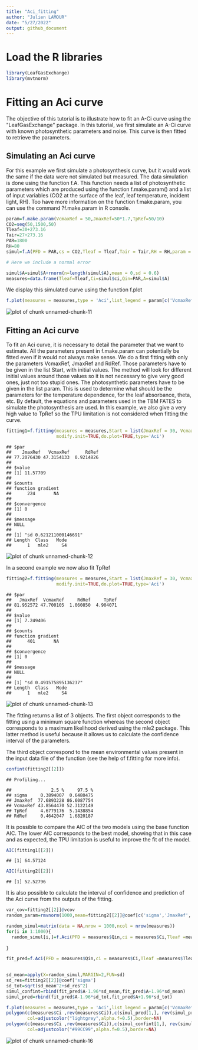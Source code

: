 ```yaml
---
title: "Aci_fitting"
author: "Julien LAMOUR"
date: "5/27/2022"
output: github_document
---
```




# Load the R libraries

```r
library(LeafGasExchange)
library(mvtnorm)
```

# Fitting an Aci curve

The objective of this tutorial is to illustrate how to fit an A-Ci curve using the "LeafGasExchange" package. In this tutorial, 
we first simulate an A-Ci curve with known photosynthetic parameters and noise. This curve is then fitted to retrieve the parameters.


## Simulating an Aci curve

For this example we first simulate a photosynthesis curve, but it would work the same if the data were not simulated but measured. The data simulation is 
done using the function f.A. This function needs a list of photosynthetic parameters which are produced using the function f.make.param() and a list of 
input variables (CO2 at the surface of the leaf, leaf temperature, incident light, RH). Too have more information on the function f.make.param, you can 
use the command ?f.make.param in R console.



```r
param=f.make.param(VcmaxRef = 50,JmaxRef=50*1.7,TpRef=50/10)
CO2=seq(50,1500,50)
Tleaf=30+273.16
Tair=27+273.16
PAR=1800
RH=80
simul=f.A(PFD = PAR,cs = CO2,Tleaf = Tleaf,Tair = Tair,RH = RH,param = param)

# Here we include a normal error 

simul$A=simul$A+rnorm(n=length(simul$A),mean = 0,sd = 0.6)
measures=data.frame(Tleaf=Tleaf,Ci=simul$ci,Qin=PAR,A=simul$A)
```

We display this simulated curve using the function f.plot


```r
f.plot(measures = measures,type = 'Aci',list_legend = param[c('VcmaxRef','JmaxRef','TpRef','RdRef')],param = param)
```

![plot of chunk unnamed-chunk-11](Aci_fitting_files/unnamed-chunk-11-1.png)



## Fitting an Aci curve

To fit an Aci curve, it is necessary to detail the parameter that we want to estimate. All the parameters present in f.make.param can potentially be 
fitted even if it would not always make sense. We do a first fitting with only the parameters VcmaxRef, JmaxRef and RdRef. Those parameters have to be 
given in the list Start, with initial values. The method will look for different initial values around those values so it is not necessary to give very 
good ones, just not too stupid ones. The photosynthetic parameters have to be given in the list param. This is used to determine what should be the parameters 
for the temperature dependence, for the leaf absorbance, theta, etc. By default, the equations and parameters used in the TBM FATES to simulate the photosynthesis 
are used. In this example, we also give a very high value to TpRef so the TPU limitation is not considered when fitting the curve.



```r
fitting1=f.fitting(measures = measures,Start = list(JmaxRef = 30, VcmaxRef = 50, RdRef = 1),param=f.make.param(),
                   modify.init=TRUE,do.plot=TRUE,type='Aci')
```

```
## $par
##    JmaxRef   VcmaxRef      RdRef 
## 77.2076430 47.3154133  0.9214826 
## 
## $value
## [1] 11.57709
## 
## $counts
## function gradient 
##      224       NA 
## 
## $convergence
## [1] 0
## 
## $message
## NULL
## 
## [1] "sd 0.621211000146691"
## Length  Class   Mode 
##      1   mle2     S4
```

![plot of chunk unnamed-chunk-12](Aci_fitting_files/unnamed-chunk-12-1.png)

In a second example we now also fit TpRef


```r
fitting2=f.fitting(measures = measures,Start = list(JmaxRef = 30, VcmaxRef = 50, RdRef = 1, TpRef=9),param=f.make.param(),
                   modify.init=TRUE,do.plot=TRUE,type='Aci')
```

```
## $par
##   JmaxRef  VcmaxRef     RdRef     TpRef 
## 81.952572 47.700105  1.060850  4.904071 
## 
## $value
## [1] 7.249406
## 
## $counts
## function gradient 
##      401       NA 
## 
## $convergence
## [1] 0
## 
## $message
## NULL
## 
## [1] "sd 0.491575895136237"
## Length  Class   Mode 
##      1   mle2     S4
```

![plot of chunk unnamed-chunk-13](Aci_fitting_files/unnamed-chunk-13-1.png)

The fitting returns a list of 3 objects. The first object corresponds to the fitting using a minimum square function whereas the 
second object corresponds to a maximum likelihood derived using the mle2 package. This latter method is useful because it allows us to 
calculate the confidence interval of the parameters. 

The third object correspond to the mean environmental values present in the input data file of the function (see the help of f.fitting for more info).



```r
confint(fitting2[[2]])
```

```
## Profiling...
```

```
##               2.5 %     97.5 %
## sigma     0.3894007  0.6480475
## JmaxRef  77.6893228 86.6087754
## VcmaxRef 43.8564470 52.3122149
## TpRef     4.6779176  5.1438854
## RdRef     0.4642047  1.6820187
```

It is possible to compare the AIC of the two models using the base function AIC. The lower AIC corresponds to the best model, 
showing that in this case and as expected, the TPU limitation is useful to improve the fit of the model.


```r
AIC(fitting1[[2]])
```

```
## [1] 64.57124
```

```r
AIC(fitting2[[2]])
```

```
## [1] 52.52796
```

It is also possible to calculate the interval of confidence and prediction of the Aci curve from the outputs of the fitting.


```r
var_cov=fitting2[[2]]@vcov
random_param=rmvnorm(1000,mean=fitting2[[2]]@coef[c('sigma','JmaxRef','VcmaxRef','TpRef','RdRef')],sigma = var_cov)

random_simul=matrix(data = NA,nrow = 1000,ncol = nrow(measures))
for(i in 1:1000){
  random_simul[i,]=f.Aci(PFD = measures$Qin,ci = measures$Ci,Tleaf =measures$Tleaf,param = f.make.param(VcmaxRef=random_param[i,'VcmaxRef'],JmaxRef=random_param[i,'JmaxRef'],TpRef=random_param[i,'TpRef'],
                                                                                                         RdRef=random_param[i,'RdRef']))$A
}

fit_pred=f.Aci(PFD = measures$Qin,ci = measures$Ci,Tleaf =measures$Tleaf,param = f.make.param(VcmaxRef=fitting2[[2]]@coef[c('VcmaxRef')],JmaxRef=fitting2[[2]]@coef[c('JmaxRef')],TpRef=fitting2[[2]]@coef[c('TpRef')],
                                                                                               RdRef=fitting2[[2]]@coef[c('RdRef')]))

sd_mean=apply(X=random_simul,MARGIN=2,FUN=sd)
sd_res=fitting2[[2]]@coef['sigma']
sd_tot=sqrt(sd_mean^2+sd_res^2)
simul_confint=rbind(fit_pred$A-1.96*sd_mean,fit_pred$A+1.96*sd_mean)
simul_pred=rbind(fit_pred$A-1.96*sd_tot,fit_pred$A+1.96*sd_tot)

f.plot(measures = measures,type = 'Aci',list_legend = param[c('VcmaxRef','JmaxRef','TpRef','RdRef')],param = param)
polygon(c(measures$Ci ,rev(measures$Ci)),c(simul_pred[1,], rev(simul_pred[2,])),
        col=adjustcolor("lightgrey",alpha.f=0.5),border=NA)
polygon(c(measures$Ci ,rev(measures$Ci)),c(simul_confint[1,], rev(simul_confint[2,])),
        col=adjustcolor("#99CC99",alpha.f=0.5),border=NA)
```

![plot of chunk unnamed-chunk-16](Aci_fitting_files/unnamed-chunk-16-1.png)


